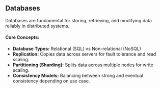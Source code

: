## Databases

Databases are fundamental for storing, retrieving, and modifying data reliably in distributed systems.

#### Core Concepts:
- **Database Types:** Relational (SQL) vs Non-relational (NoSQL)
- **Replication:** Copies data across servers for fault tolerance and read scaling.
- **Partitioning (Sharding):** Splits data across multiple nodes for write scaling.
- **Consistency Models:** Balancing between strong and eventual consistency depending on use case.